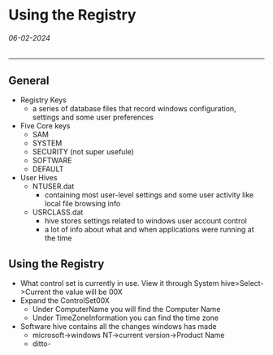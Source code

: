 # Using the Registry
###### 06-02-2024
---
## General
- Registry Keys
	- a series of database files that record windows configuration, settings and some user preferences
- Five Core keys
	- SAM
	- SYSTEM
	- SECURITY (not super usefule)
	- SOFTWARE
	- DEFAULT
- User Hives
	- NTUSER.dat
		- containing most user-level settings and some user activity like local file browsing info
	- USRCLASS.dat
		- hive stores settings related to windows user account control
		- a lot of info about what and when applications were running at the time

## Using the Registry
- What control set is currently in use. View it through System hive>Select->Current the value will be 00X
- Expand the ControlSet00X
	- Under ComputerName you will find the Computer Name
	- Under TimeZoneInformation you can find the time zone
- Software hive contains all the changes windows has made
	- microsoft->windows NT->current version->Product Name
	- ditto-
